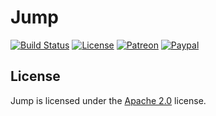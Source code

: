 # Jump

[![Build Status](https://travis-ci.org/LXGaming/Jump.svg?branch=master)](https://travis-ci.org/LXGaming/Jump)
[![License](https://lxgaming.github.io/badges/License-Apache%202.0-blue.svg)](https://www.apache.org/licenses/LICENSE-2.0)
[![Patreon](https://lxgaming.github.io/badges/Patreon-donate-yellow.svg)](https://www.patreon.com/lxgaming)
[![Paypal](https://lxgaming.github.io/badges/Paypal-donate-yellow.svg)](https://www.paypal.com/cgi-bin/webscr?cmd=_s-xclick&hosted_button_id=CZUUA6LE7YS44&item_name=Jump+(from+GitHub.com))

## License
Jump is licensed under the [Apache 2.0](https://www.apache.org/licenses/LICENSE-2.0) license.